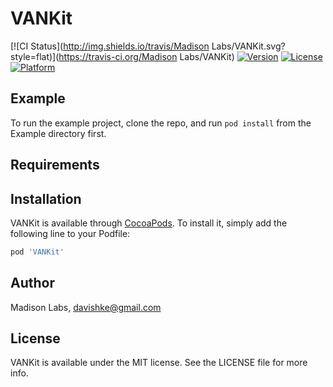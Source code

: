 # VANKit

[![CI Status](http://img.shields.io/travis/Madison Labs/VANKit.svg?style=flat)](https://travis-ci.org/Madison Labs/VANKit)
[![Version](https://img.shields.io/cocoapods/v/VANKit.svg?style=flat)](http://cocoapods.org/pods/VANKit)
[![License](https://img.shields.io/cocoapods/l/VANKit.svg?style=flat)](http://cocoapods.org/pods/VANKit)
[![Platform](https://img.shields.io/cocoapods/p/VANKit.svg?style=flat)](http://cocoapods.org/pods/VANKit)

## Example

To run the example project, clone the repo, and run `pod install` from the Example directory first.

## Requirements

## Installation

VANKit is available through [CocoaPods](http://cocoapods.org). To install
it, simply add the following line to your Podfile:

```ruby
pod 'VANKit'
```

## Author

Madison Labs, davishke@gmail.com

## License

VANKit is available under the MIT license. See the LICENSE file for more info.

